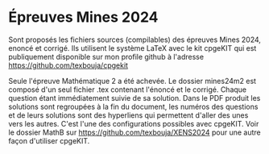 # Épreuves Mines 2024
Sont proposés les fichiers sources (compilables) des épreuves Mines 2024, enoncé et corrigé. Ils utilisent le système LaTeX avec le kit cpgeKIT qui est publiquement disponible sur mon profile github à l'adresse https://github.com/texbouja/cpgekit

Seule l'épreuve Mathématique 2 a été achevée. Le dossier mines24m2 est composé d'un seul fichier .tex contenant l'énoncé et le corrigé. Chaque question étant immédiatement suivie de sa solution. Dans le PDF produit les solutions sont regroupées à la fin du document, les numéros des questions et de leurs solutions sont des hyperliens qui permettent d'aller des unes vers les autres. 
C'est l'une des configurations possibles avec cpgeKIT. Voir le dossier MathB sur https://github.com/texbouja/XENS2024 pour une autre façon d'utiliser cpgeKIT.